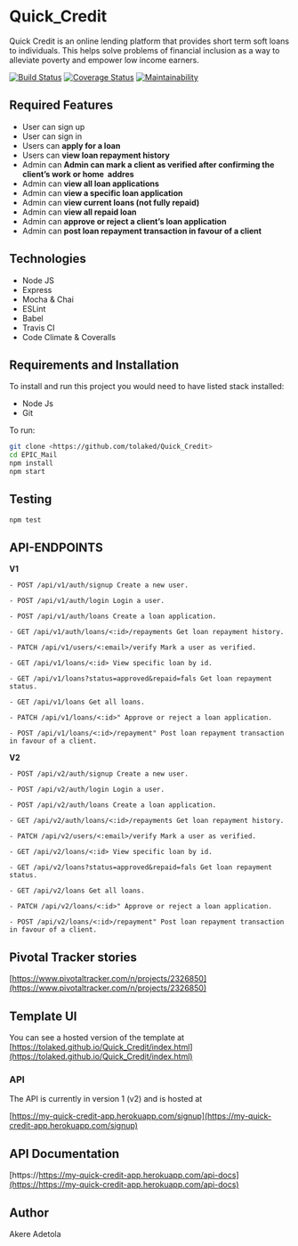 # Quick_Credit

Quick Credit is an online lending platform that provides short term soft loans to individuals.
This helps solve problems of financial inclusion as a way to alleviate poverty and empower low income earners.

[![Build Status](https://travis-ci.org/tolaked/Quick_Credit.svg?branch=develop)](https://travis-ci.org/tolaked/Quick_Credit)
[![Coverage Status](https://coveralls.io/repos/github/tolaked/Quick_Credit/badge.svg?branch=develop)](https://coveralls.io/github/tolaked/Quick_Credit?branch=develop)
[![Maintainability](https://api.codeclimate.com/v1/badges/b61b0791bc837243645e/maintainability)](https://codeclimate.com/github/tolaked/Quick_Credit/maintainability)

## Required Features

- User can sign up
- User can sign in
- Users can **apply for a loan**
- Users can **view loan repayment history**
- Admin can **Admin can mark a client as verified after confirming the client’s work or home  addres**
- Admin can **view all loan applications**
- Admin can **view a specific loan application**
- Admin can **view current loans (not fully repaid)**
- Admin can **view all repaid loan**
- Admin can **approve or reject a client’s loan application**
- Admin can **post loan repayment transaction in favour of a client**

## Technologies

- Node JS
- Express
- Mocha & Chai
- ESLint
- Babel
- Travis CI
- Code Climate & Coveralls

## Requirements and Installation

To install and run this project you would need to have listed stack installed:

- Node Js
- Git

To run:

```sh
git clone <https://github.com/tolaked/Quick_Credit>
cd EPIC_Mail
npm install
npm start
```

## Testing

```sh
npm test
```

## API-ENDPOINTS

**V1**

`- POST /api/v1/auth/signup Create a new user.`

`- POST /api/v1/auth/login Login a user.`

`- POST /api/v1/auth/loans Create a loan application.`

`- GET /api/v1/auth/loans/<:id>/repayments Get loan repayment history.`

`- PATCH /api/v1/users/<:email>/verify Mark a user as verified.`

`- GET /api/v1/loans/<:id> View specific loan by id.`

`- GET /api/v1/loans?status=approved&repaid=fals Get loan repayment status.`

`- GET /api/v1/loans Get all loans.`

`- PATCH /api/v1/loans/<:id>" Approve or reject a loan application.`

`- POST /api/v1/loans/<:id>/repayment" Post loan repayment transaction in favour of a client.`

**V2**

`- POST /api/v2/auth/signup Create a new user.`

`- POST /api/v2/auth/login Login a user.`

`- POST /api/v2/auth/loans Create a loan application.`

`- GET /api/v2/auth/loans/<:id>/repayments Get loan repayment history.`

`- PATCH /api/v2/users/<:email>/verify Mark a user as verified.`

`- GET /api/v2/loans/<:id> View specific loan by id.`

`- GET /api/v2/loans?status=approved&repaid=fals Get loan repayment status.`

`- GET /api/v2/loans Get all loans.`

`- PATCH /api/v2/loans/<:id>" Approve or reject a loan application.`

`- POST /api/v2/loans/<:id>/repayment" Post loan repayment transaction in favour of a client.`

## Pivotal Tracker stories

[https://www.pivotaltracker.com/n/projects/2326850](https://www.pivotaltracker.com/n/projects/2326850)

## Template UI

You can see a hosted version of the template at [https://tolaked.github.io/Quick_Credit/index.html](https://tolaked.github.io/Quick_Credit/index.html)

### API

The API is currently in version 1 (v2) and is hosted at

[https://my-quick-credit-app.herokuapp.com/signup](https://my-quick-credit-app.herokuapp.com/signup)

## API Documentation

[https://https://my-quick-credit-app.herokuapp.com/api-docs](https://https://my-quick-credit-app.herokuapp.com/api-docs)

## Author

Akere Adetola
